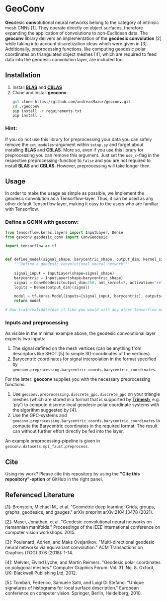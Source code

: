 # GeoConv

**Geo**desic **conv**olutional neural networks belong to the category of intrinsic mesh CNNs [1].
They operate directly on object surfaces, therefore expanding the application of convolutions
to non-Euclidean data. The **geoconv** library delivers an implementation of the **geodesic convolution** [2] 
while taking into account discretization ideas which were given in [3]. Additionally, preprocessing functions, like
computing geodesic polar coordinates on triangulated object meshes [4], which are required to feed data into the geodesic
convolution layer, are included too.

## Installation
1. Install **[BLAS](https://netlib.org/blas/#_reference_blas_version_3_10_0)** and **[CBLAS](https://netlib.org/blas/#_cblas)**
2. Clone and install **geoconv**:
     ```bash
     git clone https://github.com/andreasMazur/geoconv.git
     cd ./geoconv
     pip install -r requirements.txt
     pip install .
     ```
### Hint:

If you do not use this library for preprocessing your data you can safely remove the ``ext_modules``-argument within
``setup.py`` and forget about installing **BLAS** and **CBLAS**. More so, even if you use this library for preprocessing
you can remove this argument. Just set the ``use_c``-flag in the respective preprocessing-function to ``false`` and you
are not required to install **BLAS** and **CBLAS**. However, preprocessing will take longer then.

## Usage

In order to make the usage as simple as possible, we implement the geodesic convolution as a Tensorflow-layer.
Thus, it can be used as any other default Tensorflow layer, making it easy to the users who are familiar 
with Tensorflow.

### Define a GCNN with geoconv:

```python
from tensorflow.keras.layers import InputLayer, Dense
from geoconv.geodesic_conv import ConvGeodesic

import tensorflow as tf


def define_model(signal_shape, barycentric_shape, output_dim, kernel_size):
    """Define a geodesic convolutional neural network"""
    
    signal_input = InputLayer(shape=signal_shape)
    barycentric = InputLayer(shape=barycentric_shape)
    signal = ConvGeodesic(output_dim=256, amt_kernel=2, activation="relu")([signal, barycentric])
    logits = Dense(output_dim)(signal)

    model = tf.keras.Model(inputs=[signal_input, barycentric], outputs=[logits])
    return model

# Now train/validate/use it like you would with any other tensorflow model..
```

### Inputs and preprocessing

As visible in the minimal example above, the geodesic convolutional layer expects two inputs:
1. The signal defined on the mesh vertices (can be anything from descriptors like SHOT [5] to simple 3D-coordinates of
the vertices).
2. Barycentric coordinates for signal interpolation in the format specified by
``geoconv.preprocessing.barycentric_coords.barycentric_coordinates``.

For the latter: **geoconv** supplies you with the necessary preprocessing functions:
1. Use ``geoconv.preprocessing.discrete_gpc.discrete_gpc`` on your triangle meshes (which are stored in a format that is
supported by **[Trimesh](https://trimsh.org/index.html)**, e.g. 'ply') to compute discrete local geodesic polar coordinate
systems with the algorithm suggested by [4].
2. Use the GPC-systems and ``geoconv.preprocessing.barycentric_coords.barycentric_coordinates`` to compute the
Barycentric coordinates in the required format. The result can without further effort directly be fed into the layer.

An example preprocessing-pipeline is given in ``geoconv.datasets.mpi_faust.preprocess``.

## Cite

Using my work? Please cite this repository by using the **"Cite this repository"-option** of GitHub
in the right panel.

## Referenced Literature

[1]: Bronstein, Michael M., et al. "Geometric deep learning: Grids, groups, graphs, geodesics, and gauges." 
     arXiv preprint arXiv:2104.13478 (2021).

[2]: Masci, Jonathan, et al. "Geodesic convolutional neural networks on riemannian manifolds." Proceedings of the IEEE
     international conference on computer vision workshops. 2015.

[3]: Poulenard, Adrien, and Maks Ovsjanikov. "Multi-directional geodesic neural networks via equivariant convolution."
     ACM Transactions on Graphics (TOG) 37.6 (2018): 1-14.

[4]: Melvær, Eivind Lyche, and Martin Reimers. "Geodesic polar coordinates on polygonal meshes." Computer Graphics 
     Forum. Vol. 31. No. 8. Oxford, UK: Blackwell Publishing Ltd, 2012.

[5]: Tombari, Federico, Samuele Salti, and Luigi Di Stefano. "Unique signatures of histograms for local surface
     description." European conference on computer vision. Springer, Berlin, Heidelberg, 2010.
